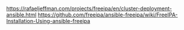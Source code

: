 

https://rafaeljeffman.com/projects/freeipa/en/cluster-deployment-ansible.html
https://github.com/freeipa/ansible-freeipa/wiki/FreeIPA-Installation-Using-ansible-freeipa